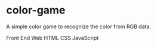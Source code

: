# color-game
A simple color game to recognize the color from RGB data.

Front End Web
  HTML
  CSS
  JavaScript
